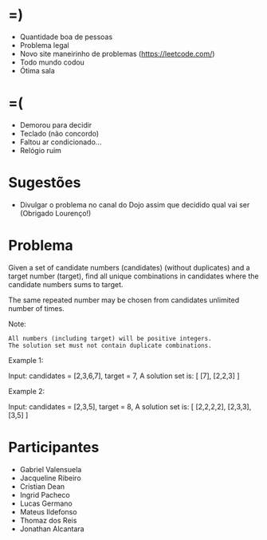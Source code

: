=)
==

- Quantidade boa de pessoas
- Problema legal
- Novo site maneirinho de problemas (https://leetcode.com/)
- Todo mundo codou
- Ótima sala

=(
==

- Demorou para decidir
- Teclado (não concordo)
- Faltou ar condicionado...
- Relógio ruim 


Sugestões
=========

- Divulgar o problema no canal do Dojo assim que decidido qual vai ser (Obrigado Lourenço!)

Problema
========
Given a set of candidate numbers (candidates) (without duplicates) and a target number (target), find all unique combinations in candidates where the candidate numbers sums to target.

The same repeated number may be chosen from candidates unlimited number of times.

Note:

    All numbers (including target) will be positive integers.
    The solution set must not contain duplicate combinations.

Example 1:

Input: candidates = [2,3,6,7], target = 7,
A solution set is:
[
  [7],
  [2,2,3]
]

Example 2:

Input: candidates = [2,3,5], target = 8,
A solution set is:
[
  [2,2,2,2],
  [2,3,3],
  [3,5]
]



Participantes
=============

- Gabriel Valensuela
- Jacqueline Ribeiro
- Cristian Dean
- Ingrid Pacheco
- Lucas Germano
- Mateus Ildefonso
- Thomaz dos Reis
- Jonathan Alcantara
